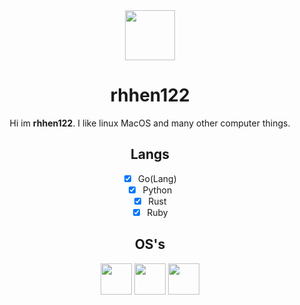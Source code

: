 <div align="center">
<img src="https://avatars.githubusercontent.com/u/195695145?v=4" height="80">
<h1>rhhen122</h1>
<p>Hi im <b>rhhen122</b>. I like linux MacOS and many other computer things.</p>

###
<h2>Langs</h2>

- [x] Go(Lang)
- [x] Python
- [x] Rust
- [x] Ruby

###
<h2>OS's</h2>
<img height="50" src="https://upload.wikimedia.org/wikipedia/commons/thumb/3/3f/Linux_Mint_logo_without_wordmark.svg/1200px-Linux_Mint_logo_without_wordmark.svg.png">
<img height="50" src="https://www.freebsd.org/images/banner-red.png">
<img height="50" src="https://gitlab.archlinux.org/uploads/-/system/group/avatar/23/iconfinder_archlinux_386451.png">
